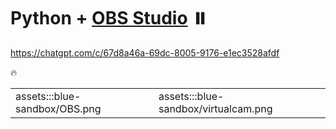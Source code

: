 # Python + [OBS Studio](https://obsproject.com/) ⏸️

https://chatgpt.com/c/67d8a46a-69dc-8005-9176-e1ec3528afdf

🔥

| | |
|-|-|
| assets:::blue-sandbox/OBS.png | assets:::blue-sandbox/virtualcam.png |